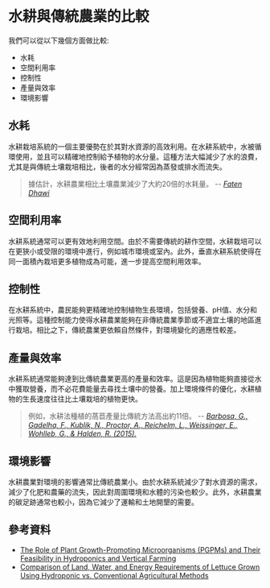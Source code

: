 <!--
 * @Author: hibana2077 hibana2077@gmaill.com
 * @Date: 2024-01-23 10:18:27
 * @LastEditors: hibana2077 hibana2077@gmaill.com
 * @LastEditTime: 2024-01-23 11:18:56
 * @FilePath: /smart_hydroponic_farm/doc/research/hydroponic_vs_traditional.md
 * @Description: 这是默认设置,请设置`customMade`, 打开koroFileHeader查看配置 进行设置: https://github.com/OBKoro1/koro1FileHeader/wiki/%E9%85%8D%E7%BD%AE
-->
# 水耕與傳統農業的比較

我們可以從以下幾個方面做比較:

- 水耗
- 空間利用率
- 控制性
- 產量與效率
- 環境影響

## 水耗

水耕栽培系統的一個主要優勢在於其對水資源的高效利用。在水耕系統中，水被循環使用，並且可以精確地控制給予植物的水分量。這種方法大幅減少了水的浪費，尤其是與傳統土壤栽培相比，後者的水分經常因為蒸發或排水而流失。
> 據估計，水耕農業相比土壤農業減少了大約20倍的水耗量。 -- <cite>[Faten Dhawi][1]</cite>

[1]: https://www.mdpi.com/2218-1989/13/2/247

## 空間利用率

水耕系統通常可以更有效地利用空間。由於不需要傳統的耕作空間，水耕栽培可以在更狹小或受限的環境中進行，例如城市環境或室內。此外，垂直水耕系統使得在同一面積內栽培更多植物成為可能，進一步提高空間利用效率。

## 控制性

在水耕系統中，農民能夠更精確地控制植物生長環境，包括營養、pH值、水分和光照等。這種控制能力使得水耕農業能夠在非傳統農業季節或不適宜土壤的地區進行栽培。相比之下，傳統農業更依賴自然條件，對環境變化的適應性較差。

## 產量與效率

水耕系統通常能夠達到比傳統農業更高的產量和效率。這是因為植物能夠直接從水中獲取營養，而不必花費能量去尋找土壤中的營養。加上環境條件的優化，水耕植物的生長速度往往比土壤栽培的植物更快。

> 例如，水耕法種植的萵苣產量比傳統方法高出約11倍。 -- <cite>[Barbosa, G., Gadelha, F., Kublik, N., Proctor, A., Reichelm, L., Weissinger, E., Wohlleb, G., & Halden, R. (2015).][2]</cite>

[2]: https://doi.org/10.3390/ijerph120606879.

## 環境影響

水耕農業對環境的影響通常比傳統農業小。由於水耕系統減少了對水資源的需求，減少了化肥和農藥的流失，因此對周圍環境和水體的污染也較少。此外，水耕農業的碳足跡通常也較小，因為它減少了運輸和土地開墾的需要。

## 參考資料

- [The Role of Plant Growth-Promoting Microorganisms (PGPMs) and Their Feasibility in Hydroponics and Vertical Farming](https://www.mdpi.com/2218-1989/13/2/247)
- [Comparison of Land, Water, and Energy Requirements of Lettuce Grown Using Hydroponic vs. Conventional Agricultural Methods](https://www.mdpi.com/1660-4601/12/6/6879)